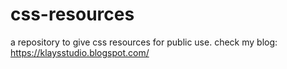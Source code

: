 # css-resources
a repository to give css resources for public use.
check my blog: https://klaysstudio.blogspot.com/
